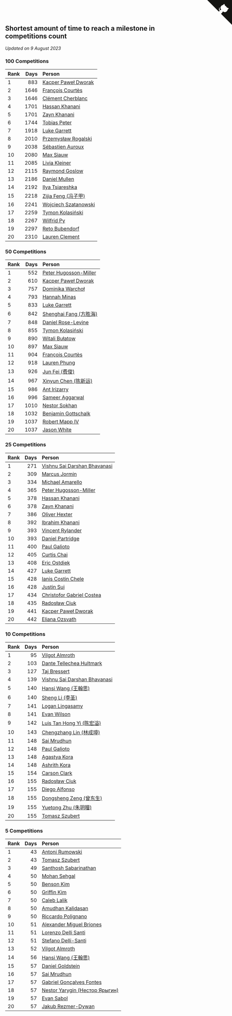 ## Shortest amount of time to reach a milestone in competitions count

*Updated on  9 August 2023*


### 100 Competitions

| Rank | Days | Person |
| :--- | ---: | :--- |
| 1 | 883 | [Kacper Paweł Dworak](https://www.worldcubeassociation.org/persons/2020DWOR01) |
| 2 | 1646 | [François Courtès](https://www.worldcubeassociation.org/persons/2008COUR01) |
| 3 | 1646 | [Clément Cherblanc](https://www.worldcubeassociation.org/persons/2014CHER05) |
| 4 | 1701 | [Hassan Khanani](https://www.worldcubeassociation.org/persons/2018KHAN26) |
| 5 | 1701 | [Zayn Khanani](https://www.worldcubeassociation.org/persons/2018KHAN28) |
| 6 | 1744 | [Tobias Peter](https://www.worldcubeassociation.org/persons/2014PETE03) |
| 7 | 1918 | [Luke Garrett](https://www.worldcubeassociation.org/persons/2017GARR05) |
| 8 | 2010 | [Przemysław Rogalski](https://www.worldcubeassociation.org/persons/2013ROGA02) |
| 9 | 2038 | [Sébastien Auroux](https://www.worldcubeassociation.org/persons/2008AURO01) |
| 10 | 2080 | [Max Siauw](https://www.worldcubeassociation.org/persons/2017SIAU02) |
| 11 | 2085 | [Livia Kleiner](https://www.worldcubeassociation.org/persons/2013KLEI03) |
| 12 | 2115 | [Raymond Goslow](https://www.worldcubeassociation.org/persons/2014GOSL01) |
| 13 | 2186 | [Daniel Mullen](https://www.worldcubeassociation.org/persons/2016MULL04) |
| 14 | 2192 | [Ilya Tsiareshka](https://www.worldcubeassociation.org/persons/2012TERE01) |
| 15 | 2218 | [Zijia Feng (冯子甲)](https://www.worldcubeassociation.org/persons/2013FENG02) |
| 16 | 2241 | [Wojciech Szatanowski](https://www.worldcubeassociation.org/persons/2011SZAT01) |
| 17 | 2259 | [Tymon Kolasiński](https://www.worldcubeassociation.org/persons/2016KOLA02) |
| 18 | 2267 | [Wilfrid Py](https://www.worldcubeassociation.org/persons/2016PYWI01) |
| 19 | 2297 | [Reto Bubendorf](https://www.worldcubeassociation.org/persons/2012BUBE01) |
| 20 | 2310 | [Lauren Clement](https://www.worldcubeassociation.org/persons/2013KLEM01) |

### 50 Competitions

| Rank | Days | Person |
| :--- | ---: | :--- |
| 1 | 552 | [Peter Hugosson-Miller](https://www.worldcubeassociation.org/persons/2021HUGO01) |
| 2 | 610 | [Kacper Paweł Dworak](https://www.worldcubeassociation.org/persons/2020DWOR01) |
| 3 | 757 | [Dominika Warchoł](https://www.worldcubeassociation.org/persons/2021WARC01) |
| 4 | 793 | [Hannah Minas](https://www.worldcubeassociation.org/persons/2017MINA04) |
| 5 | 833 | [Luke Garrett](https://www.worldcubeassociation.org/persons/2017GARR05) |
| 6 | 842 | [Shenghai Fang (方胜海)](https://www.worldcubeassociation.org/persons/2016FANG01) |
| 7 | 848 | [Daniel Rose-Levine](https://www.worldcubeassociation.org/persons/2015ROSE01) |
| 8 | 855 | [Tymon Kolasiński](https://www.worldcubeassociation.org/persons/2016KOLA02) |
| 9 | 890 | [Witali Bułatow](https://www.worldcubeassociation.org/persons/2015BUAT01) |
| 10 | 897 | [Max Siauw](https://www.worldcubeassociation.org/persons/2017SIAU02) |
| 11 | 904 | [François Courtès](https://www.worldcubeassociation.org/persons/2008COUR01) |
| 12 | 918 | [Lauren Phung](https://www.worldcubeassociation.org/persons/2016PHUN02) |
| 13 | 926 | [Jun Fei (费俊)](https://www.worldcubeassociation.org/persons/2016FEIJ02) |
| 14 | 967 | [Xinyun Chen (陈新运)](https://www.worldcubeassociation.org/persons/2017CHEN36) |
| 15 | 986 | [Ant Irizarry](https://www.worldcubeassociation.org/persons/2016IRIZ02) |
| 16 | 996 | [Sameer Aggarwal](https://www.worldcubeassociation.org/persons/2017AGGA01) |
| 17 | 1010 | [Nestor Sokhan](https://www.worldcubeassociation.org/persons/2016SOKH01) |
| 18 | 1032 | [Benjamin Gottschalk](https://www.worldcubeassociation.org/persons/2016GOTT01) |
| 19 | 1037 | [Robert Mapp IV](https://www.worldcubeassociation.org/persons/2016IVRO01) |
| 20 | 1037 | [Jason White](https://www.worldcubeassociation.org/persons/2016WHIT16) |

### 25 Competitions

| Rank | Days | Person |
| :--- | ---: | :--- |
| 1 | 271 | [Vishnu Sai Darshan Bhavanasi](https://www.worldcubeassociation.org/persons/2022BHAV01) |
| 2 | 309 | [Marcus Jormin](https://www.worldcubeassociation.org/persons/2022JORM01) |
| 3 | 334 | [Michael Amarello](https://www.worldcubeassociation.org/persons/2022AMAR09) |
| 4 | 365 | [Peter Hugosson-Miller](https://www.worldcubeassociation.org/persons/2021HUGO01) |
| 5 | 378 | [Hassan Khanani](https://www.worldcubeassociation.org/persons/2018KHAN26) |
| 6 | 378 | [Zayn Khanani](https://www.worldcubeassociation.org/persons/2018KHAN28) |
| 7 | 386 | [Oliver Hexter](https://www.worldcubeassociation.org/persons/2022HEXT01) |
| 8 | 392 | [Ibrahim Khanani](https://www.worldcubeassociation.org/persons/2018KHAN27) |
| 9 | 393 | [Vincent Rylander](https://www.worldcubeassociation.org/persons/2022RYLA01) |
| 10 | 393 | [Daniel Partridge](https://www.worldcubeassociation.org/persons/2022PART02) |
| 11 | 400 | [Paul Galioto](https://www.worldcubeassociation.org/persons/2018GALI12) |
| 12 | 405 | [Curtis Chai](https://www.worldcubeassociation.org/persons/2022CHAI02) |
| 13 | 408 | [Eric Ostdiek](https://www.worldcubeassociation.org/persons/2022OSTD01) |
| 14 | 427 | [Luke Garrett](https://www.worldcubeassociation.org/persons/2017GARR05) |
| 15 | 428 | [Ianis Costin Chele](https://www.worldcubeassociation.org/persons/2021CHEL01) |
| 16 | 428 | [Justin Sui](https://www.worldcubeassociation.org/persons/2022SUIJ01) |
| 17 | 434 | [Christofor Gabriel Costea](https://www.worldcubeassociation.org/persons/2022COST03) |
| 18 | 435 | [Radosław Ciuk](https://www.worldcubeassociation.org/persons/2013CIUK01) |
| 19 | 441 | [Kacper Paweł Dworak](https://www.worldcubeassociation.org/persons/2020DWOR01) |
| 20 | 442 | [Eliana Ozsvath](https://www.worldcubeassociation.org/persons/2022OZSV01) |

### 10 Competitions

| Rank | Days | Person |
| :--- | ---: | :--- |
| 1 | 95 | [Vilgot Almroth](https://www.worldcubeassociation.org/persons/2023ALMR01) |
| 2 | 103 | [Dante Tellechea Hultmark](https://www.worldcubeassociation.org/persons/2023HULT01) |
| 3 | 127 | [Taj Bressert](https://www.worldcubeassociation.org/persons/2023BRES01) |
| 4 | 139 | [Vishnu Sai Darshan Bhavanasi](https://www.worldcubeassociation.org/persons/2022BHAV01) |
| 5 | 140 | [Hansi Wang (王翰思)](https://www.worldcubeassociation.org/persons/2020WANG19) |
| 6 | 140 | [Sheng Li (李圣)](https://www.worldcubeassociation.org/persons/2020LISH02) |
| 7 | 141 | [Logan Lingasamy](https://www.worldcubeassociation.org/persons/2023LING02) |
| 8 | 141 | [Evan Wilson](https://www.worldcubeassociation.org/persons/2023WILS11) |
| 9 | 142 | [Luis Tan Hong Yi (陈宏溢)](https://www.worldcubeassociation.org/persons/2023YILU01) |
| 10 | 143 | [Chengzhang Lin (林成璋)](https://www.worldcubeassociation.org/persons/2013LINC02) |
| 11 | 148 | [Sai Mrudhun](https://www.worldcubeassociation.org/persons/2017MRUD01) |
| 12 | 148 | [Paul Galioto](https://www.worldcubeassociation.org/persons/2018GALI12) |
| 13 | 148 | [Agastya Kora](https://www.worldcubeassociation.org/persons/2023KORA01) |
| 14 | 148 | [Ashrith Kora](https://www.worldcubeassociation.org/persons/2023KORA02) |
| 15 | 154 | [Carson Clark](https://www.worldcubeassociation.org/persons/2023CLAR02) |
| 16 | 155 | [Radosław Ciuk](https://www.worldcubeassociation.org/persons/2013CIUK01) |
| 17 | 155 | [Diego Alfonso](https://www.worldcubeassociation.org/persons/2018ALFO01) |
| 18 | 155 | [Dongsheng Zeng (曾东生)](https://www.worldcubeassociation.org/persons/2020ZENG03) |
| 19 | 155 | [Yuetong Zhu (朱玥曈)](https://www.worldcubeassociation.org/persons/2020ZHUY01) |
| 20 | 155 | [Tomasz Szubert](https://www.worldcubeassociation.org/persons/2022SZUB02) |

### 5 Competitions

| Rank | Days | Person |
| :--- | ---: | :--- |
| 1 | 43 | [Antoni Rumowski](https://www.worldcubeassociation.org/persons/2014RUMO01) |
| 2 | 43 | [Tomasz Szubert](https://www.worldcubeassociation.org/persons/2022SZUB02) |
| 3 | 49 | [Santhosh Sabarinathan](https://www.worldcubeassociation.org/persons/2018SABA02) |
| 4 | 50 | [Mohan Sehgal](https://www.worldcubeassociation.org/persons/2023SEHG01) |
| 5 | 50 | [Benson Kim](https://www.worldcubeassociation.org/persons/2023KIMB02) |
| 6 | 50 | [Griffin Kim](https://www.worldcubeassociation.org/persons/2023KIMG01) |
| 7 | 50 | [Caleb Lalik](https://www.worldcubeassociation.org/persons/2023LALI01) |
| 8 | 50 | [Amudhan Kalidasan](https://www.worldcubeassociation.org/persons/2023KALI04) |
| 9 | 50 | [Riccardo Polignano](https://www.worldcubeassociation.org/persons/2023POLI03) |
| 10 | 51 | [Alexander Miguel Briones](https://www.worldcubeassociation.org/persons/2023BRIO01) |
| 11 | 51 | [Lorenzo Delli Santi](https://www.worldcubeassociation.org/persons/2023SANT28) |
| 12 | 51 | [Stefano Delli-Santi](https://www.worldcubeassociation.org/persons/2023DELL02) |
| 13 | 52 | [Vilgot Almroth](https://www.worldcubeassociation.org/persons/2023ALMR01) |
| 14 | 56 | [Hansi Wang (王翰思)](https://www.worldcubeassociation.org/persons/2020WANG19) |
| 15 | 57 | [Daniel Goldstein](https://www.worldcubeassociation.org/persons/2017GOLD01) |
| 16 | 57 | [Sai Mrudhun](https://www.worldcubeassociation.org/persons/2017MRUD01) |
| 17 | 57 | [Gabriel Gonçalves Fontes](https://www.worldcubeassociation.org/persons/2018FONT04) |
| 18 | 57 | [Nestor Yarygin (Нестор Ярыгин)](https://www.worldcubeassociation.org/persons/2019YARY01) |
| 19 | 57 | [Evan Sabol](https://www.worldcubeassociation.org/persons/2019SABO02) |
| 20 | 57 | [Jakub Rezmer-Dywan](https://www.worldcubeassociation.org/persons/2022REZM01) |


<a href="https://github.com/JustinTimeCuber/wca_statistics" class="github-corner" aria-label="View source on Github"><svg width="80" height="80" viewBox="0 0 250 250" style="fill:#151513; color:#fff; position: absolute; top: 0; border: 0; right: 0;" aria-hidden="true"><path d="M0,0 L115,115 L130,115 L142,142 L250,250 L250,0 Z"></path><path d="M128.3,109.0 C113.8,99.7 119.0,89.6 119.0,89.6 C122.0,82.7 120.5,78.6 120.5,78.6 C119.2,72.0 123.4,76.3 123.4,76.3 C127.3,80.9 125.5,87.3 125.5,87.3 C122.9,97.6 130.6,101.9 134.4,103.2" fill="currentColor" style="transform-origin: 130px 106px;" class="octo-arm"></path><path d="M115.0,115.0 C114.9,115.1 118.7,116.5 119.8,115.4 L133.7,101.6 C136.9,99.2 139.9,98.4 142.2,98.6 C133.8,88.0 127.5,74.4 143.8,58.0 C148.5,53.4 154.0,51.2 159.7,51.0 C160.3,49.4 163.2,43.6 171.4,40.1 C171.4,40.1 176.1,42.5 178.8,56.2 C183.1,58.6 187.2,61.8 190.9,65.4 C194.5,69.0 197.7,73.2 200.1,77.6 C213.8,80.2 216.3,84.9 216.3,84.9 C212.7,93.1 206.9,96.0 205.4,96.6 C205.1,102.4 203.0,107.8 198.3,112.5 C181.9,128.9 168.3,122.5 157.7,114.1 C157.9,116.9 156.7,120.9 152.7,124.9 L141.0,136.5 C139.8,137.7 141.6,141.9 141.8,141.8 Z" fill="currentColor" class="octo-body"></path></svg></a><style>.github-corner:hover .octo-arm{animation:octocat-wave 560ms ease-in-out}@keyframes octocat-wave{0%,100%{transform:rotate(0)}20%,60%{transform:rotate(-25deg)}40%,80%{transform:rotate(10deg)}}@media (max-width:500px){.github-corner:hover .octo-arm{animation:none}.github-corner .octo-arm{animation:octocat-wave 560ms ease-in-out}}</style>
